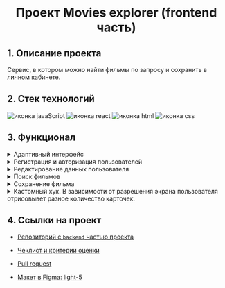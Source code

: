 <h1 align="center">Проект Movies explorer (frontend часть)</h1>

<h2>1. Описание проекта</h2>
Сервис, в котором можно найти фильмы по запросу и сохранить в личном кабинете.

<h2>2. Стек технологий</h2>
<div>
  <img src="https://img.shields.io/badge/javascript-yellow?style=for-the-badge&logo=javascript&logoColor=white" alt="иконка javaScript">
  <img src="https://img.shields.io/badge/react-%23087ea4?style=for-the-badge&logo=react&logoColor=white" alt="иконка react">
  <img src="https://img.shields.io/badge/html-ff6739?style=for-the-badge&logo=html5&logoColor=white" alt="иконка html">
  <img src="https://img.shields.io/badge/css-blue?style=for-the-badge&logo=css3&logoColor=white" alt="иконка css">
</div>

<h2>3. Функционал</h2>

<details>
  <summary>Адаптивный интерфейс</summary>
  <a href="https://movies-explorer.nomoredomainsmonster.ru/">
    <img width="600" src="https://github.com/BRoman22/movies-explorer-frontend/assets/96336622/c20c1668-37d7-4199-a646-ff3502264351" alt="Гиф с демонстрацией адаптивного интерфейса приложения">
  </a>
</details>

<details>
  <summary>Регистрация и авторизация пользователей</summary>
  <a href="https://movies-explorer.nomoredomainsmonster.ru/">
    <img width="600" src="https://github.com/BRoman22/movies-explorer-frontend/assets/96336622/7743b875-5de6-4102-a240-f8342058034a" alt="Гиф с демонстрацией регистрация и авторизация пользователей">
  </a>
</details>

<details>
  <summary>Редактирование данных пользователя</summary>
  <a href="https://movies-explorer.nomoredomainsmonster.ru/">
    <img width="600" src="https://github.com/BRoman22/movies-explorer-frontend/assets/96336622/dc118eee-9480-40c3-a134-8bdff7abed8e" alt="Гиф с демонстрацией редактирования данных пользователя">
  </a>
</details>

<details>
  <summary>Поиск фильмов</summary>
  <a href="https://movies-explorer.nomoredomainsmonster.ru/">
    <img width="600" src="https://github.com/BRoman22/movies-explorer-frontend/assets/96336622/2e333815-c06d-41e9-ab2c-bc6ebe673e28" alt="Гиф с демонстрацией поиска фильмов">
  </a>
</details>

<details>
  <summary>Сохранение фильма</summary>
  <a href="https://movies-explorer.nomoredomainsmonster.ru/">
    <img width="600" src="https://github.com/BRoman22/movies-explorer-frontend/assets/96336622/cc7e2167-11a3-4fdf-b41f-4dc2bb49229f" alt="Гиф с демонстрацией сохранения фильма">
  </a>
</details>

<details>
  <summary>Кастомный хук. В зависимости от разрешения экрана пользователя отрисовывет разное количество карточек.</summary>
  <a href="https://movies-explorer.nomoredomainsmonster.ru/">
    <img width="600" src="https://github.com/BRoman22/movies-explorer-frontend/assets/96336622/7d44c482-f8ee-4fdc-becd-52043a8b4a88" alt="Гиф с демонстрацией кастомного хука">
  </a>
</details>

<h2>4. Ссылки на проект</h2>

* <a href="https://github.com/BRoman22/movies-explorer-api">Репозиторий с `backend` частью проекта</a>

* <a href="https://code.s3.yandex.net/web-developer/static/new-program/web-diploma-criteria-2.0/index.html#js">Чеклист и критерии оценки</a>

* <a href='https://github.com/BRoman22/movies-explorer-frontend/pull/2'>Pull request</a>

* <a href='https://www.figma.com/file/6FMWkB94wE7KTkcCgUXtnC/light-1?type=design&node-id=891-3857&mode=design&t=2o1n0jVrlmCiWxAF-0'>Макет в Figma: light-5</a>
